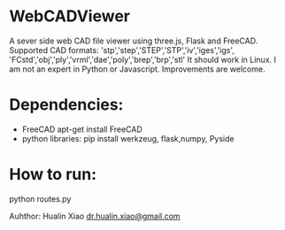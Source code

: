 # WebCADViewer
A sever side web CAD file viewer using three.js, Flask and FreeCAD.  
Supported CAD formats:
'stp','step','STEP','STP','iv','iges','igs', 'FCstd','obj','ply','vrml','dae','poly','brep','brp','stl'
It should work in Linux. 
I am not an expert in Python or Javascript. 
Improvements are welcome.



# Dependencies:

- FreeCAD
  apt-get install FreeCAD
- python libraries:
   pip install werkzeug, flask,numpy, Pyside
   
# How to run:
python routes.py 

Auhthor:
Hualin Xiao 
dr.hualin.xiao@gmail.com
